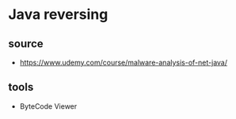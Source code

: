 # Java reversing
## source
* https://www.udemy.com/course/malware-analysis-of-net-java/
## tools
* ByteCode Viewer
